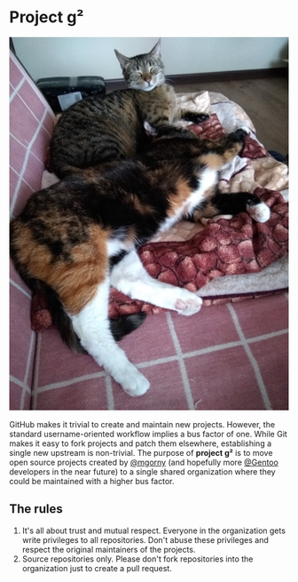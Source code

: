 # Project g²

![Little Ruh and Mr. Gray (cats) working together on g²](g2.jpeg)

GitHub makes it trivial to create and maintain new projects.  However,
the standard username-oriented workflow implies a bus factor of one.
While Git makes it easy to fork projects and patch them elsewhere,
establishing a single new upstream is non-trivial.  The purpose
of **project g²** is to move open source projects created by [@mgorny](https://github.com/mgorny/)
(and hopefully more [@Gentoo](https://github.com/gentoo/) developers in the near future) to a single
shared organization where they could be maintained with a higher bus
factor.

## The rules

1. It's all about trust and mutual respect.  Everyone in the organization
   gets write privileges to all repositories.  Don't abuse these
   privileges and respect the original maintainers of the projects.
2. Source repositories only.  Please don't fork repositories into
   the organization just to create a pull request.
